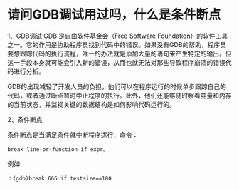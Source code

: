 # 请问GDB调试用过吗，什么是条件断点
1、GDB调试
GDB 是自由软件基金会（Free Software Foundation）的软件工具之一。它的作用是协助程序员找到代码中的错误。如果没有GDB的帮助，程序员要想跟踪代码的执行流程，唯一的办法就是添加大量的语句来产生特定的输出。但这一手段本身就可能会引入新的错误，从而也就无法对那些导致程序崩溃的错误代码进行分析。

GDB的出现减轻了开发人员的负担，他们可以在程序运行的时候单步跟踪自己的代码，或者通过断点暂时中止程序的执行。此外，他们还能够随时察看变量和内存的当前状态，并监视关键的数据结构是如何影响代码运行的。

2、条件断点

条件断点是当满足条件就中断程序运行，命令：
```
break line-or-function if expr。
```

例如
```
：(gdb)break 666 if testsize==100
```
